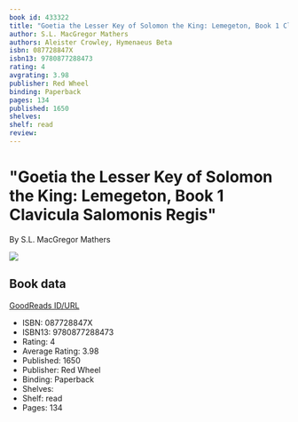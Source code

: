 ```yaml
---
book id: 433322
title: "Goetia the Lesser Key of Solomon the King: Lemegeton, Book 1 Clavicula Salomonis Regis"
author: S.L. MacGregor Mathers
authors: Aleister Crowley, Hymenaeus Beta
isbn: 087728847X
isbn13: 9780877288473
rating: 4
avgrating: 3.98
publisher: Red Wheel
binding: Paperback
pages: 134
published: 1650
shelves: 
shelf: read
review: 
---
```


# "Goetia the Lesser Key of Solomon the King: Lemegeton, Book 1 Clavicula Salomonis Regis"

By S.L. MacGregor Mathers

![](https://i.gr-assets.com/images/S/compressed.photo.goodreads.com/books/1348847343l/433322.jpg)

## Book data

[GoodReads ID/URL](https://www.goodreads.com/book/show/433322)

- ISBN: 087728847X
- ISBN13: 9780877288473
- Rating: 4
- Average Rating: 3.98
- Published: 1650
- Publisher: Red Wheel
- Binding: Paperback
- Shelves: 
- Shelf: read
- Pages: 134

